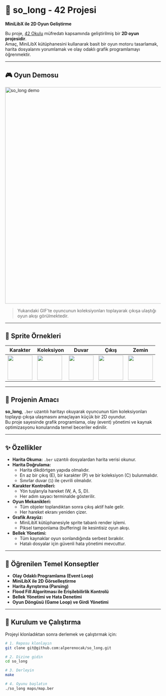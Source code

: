# 🧱 so_long - 42 Projesi

**MiniLibX ile 2D Oyun Geliştirme**

Bu proje, [42 Okulu](https://42kocaeli.com.tr/) müfredatı kapsamında geliştirilmiş bir **2D oyun projesidir**.  
Amaç, MiniLibX kütüphanesini kullanarak basit bir oyun motoru tasarlamak, harita dosyalarını yorumlamak ve olay odaklı grafik programlamayı öğrenmektir.  

---

## 🎮 Oyun Demosu

<img src="https://github.com/user-attachments/assets/so_long-demo.gif" alt="so_long demo" width="700"/>

> Yukarıdaki GIF’te oyuncunun koleksiyonları toplayarak çıkışa ulaştığı oyun akışı görülmektedir.

---

## 🎨 Sprite Örnekleri

| Karakter | Koleksiyon | Duvar | Çıkış | Zemin |
|-----------|-------------|--------|--------|--------|
| <img src="https://github.com/user-attachments/assets/so_long-player.png" width="80"/> | <img src="https://github.com/user-attachments/assets/so_long-collect.png" width="80"/> | <img src="https://github.com/user-attachments/assets/so_long-wall.png" width="80"/> | <img src="https://github.com/user-attachments/assets/so_long-exit.png" width="80"/> | <img src="https://github.com/user-attachments/assets/so_long-floor.png" width="80"/> |

---

## 📜 Projenin Amacı

**so_long**, `.ber` uzantılı haritayı okuyarak oyuncunun tüm koleksiyonları toplayıp çıkışa ulaşmasını amaçlayan küçük bir 2D oyundur.  
Bu proje sayesinde grafik programlama, olay (event) yönetimi ve kaynak optimizasyonu konularında temel beceriler edinilir.

---

## ✨ Özellikler

* **Harita Okuma:** `.ber` uzantılı dosyalardan harita verisi okunur.  
* **Harita Doğrulama:**  
  - Harita dikdörtgen yapıda olmalıdır.  
  - En az bir çıkış (E), bir karakter (P) ve bir koleksiyon (C) bulunmalıdır.  
  - Sınırlar duvar (`1`) ile çevrili olmalıdır.  
* **Karakter Kontrolleri:**  
  - Yön tuşlarıyla hareket (W, A, S, D).  
  - Her adım sayacı terminalde gösterilir.  
* **Oyun Mekanikleri:**  
  - Tüm objeler toplandıktan sonra çıkış aktif hale gelir.  
  - Her hareket ekranı yeniden çizer.  
* **Grafik Arayüz:**  
  - MiniLibX kütüphanesiyle sprite tabanlı render işlemi.  
  - Piksel tamponlama (buffering) ile kesintisiz oyun akışı.  
* **Bellek Yönetimi:**  
  - Tüm kaynaklar oyun sonlandığında serbest bırakılır.  
  - Hatalı dosyalar için güvenli hata yönetimi mevcuttur.

---

## 🧠 Öğrenilen Temel Konseptler

* **Olay Odaklı Programlama (Event Loop)**  
* **MiniLibX ile 2D Görselleştirme**  
* **Harita Ayrıştırma (Parsing)**  
* **Flood Fill Algoritması ile Erişilebilirlik Kontrolü**  
* **Bellek Yönetimi ve Hata Denetimi**  
* **Oyun Döngüsü (Game Loop) ve Girdi Yönetimi**

---

## 🚀 Kurulum ve Çalıştırma

Projeyi klonladıktan sonra derlemek ve çalıştırmak için:

```bash
# 1. Reposu klonlayın
git clone git@github.com:alperenocak/so_long.git

# 2. Dizine gidin
cd so_long

# 3. Derleyin
make

# 4. Oyunu başlatın
./so_long maps/map.ber
